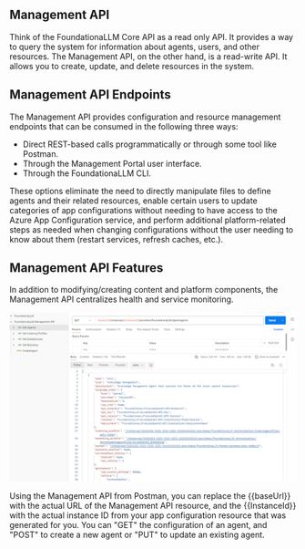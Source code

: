 ## Management API

Think of the FoundationaLLM Core API as a read only API. It provides a way to query the system for information about agents, users, and other resources. The Management API, on the other hand, is a read-write API. It allows you to create, update, and delete resources in the system.

## Management API Endpoints

The Management API provides configuration and resource management endpoints that can be consumed in the following three ways:
- Direct REST-based calls programmatically or through some tool like Postman.
- Through the Management Portal user interface.
- Through the FoundationaLLM CLI.
  
These options eliminate the need to directly manipulate files to define agents and their related resources, enable certain users to update categories of app configurations without needing to have access to the Azure App Configuration service, and perform additional platform-related steps as needed when changing configurations without the user needing to know about them (restart services, refresh caches, etc.).

## Management API Features

In addition to modifying/creating content and platform components, the Management API centralizes health and service monitoring.

![](../../media/Mgm-api-1.png)

Using the Management API from Postman, you can replace the {{baseUrl}} with the actual URL of the Management API resource, and the {{InstanceId}} with the actual instance ID from your app configuration resource that was generated for you.
You can "GET" the configuration of an agent, and "POST" to create a new agent or "PUT" to update an existing agent.